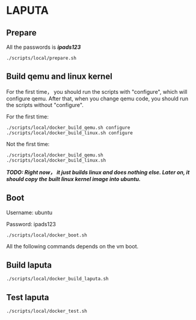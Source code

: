 # LAPUTA 

## Prepare
All the passwords is ***ipads123***
```
./scripts/local/prepare.sh
```

## Build qemu and linux kernel
For the first time， you should run the scripts with "configure", which will configure qemu. After that, when you change qemu code, you should run the scripts without "configure".

For the first time:
```
./scripts/local/docker_build_qemu.sh configure
./scripts/local/docker_build_linux.sh configure
```

Not the first time:
```
./scripts/local/docker_build_qemu.sh
./scripts/local/docker_build_linux.sh
```

***TODO: Right now， it just builds linux and does nothing else. Later on, it should copy the built linux kernel image into ubuntu.***
## Boot
Username: ubuntu

Password: ipads123
```
./scripts/local/docker_boot.sh
``` 

All the following commands depends on the vm boot. 

## Build laputa
```
./scripts/local/docker_build_laputa.sh
```

## Test laputa
```
./scripts/local/docker_test.sh
```
